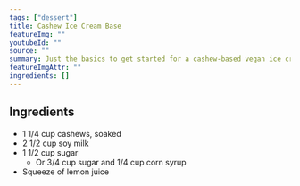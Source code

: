 ```yaml
---
tags: ["dessert"]
title: Cashew Ice Cream Base
featureImg: ""
youtubeId: ""
source: ""
summary: Just the basics to get started for a cashew-based vegan ice cream.
featureImgAttr: ""
ingredients: []
---
```


## Ingredients

- 1 1/4 cup cashews, soaked
- 2 1/2 cup soy milk
- 1 1/2 cup sugar
  - Or 3/4 cup sugar and 1/4 cup corn syrup
- Squeeze of lemon juice
